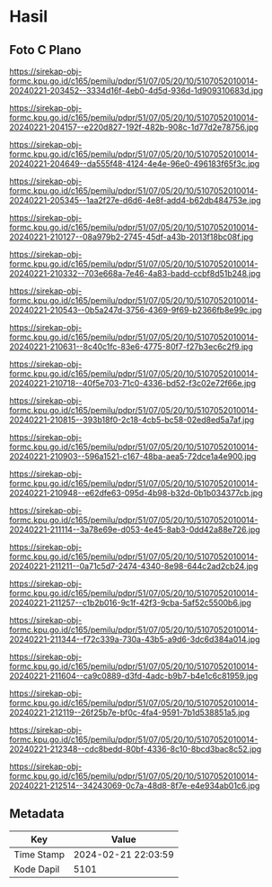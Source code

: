# Hasil

## Foto C Plano

https://sirekap-obj-formc.kpu.go.id/c165/pemilu/pdpr/51/07/05/20/10/5107052010014-20240221-203452--3334d16f-4eb0-4d5d-936d-1d909310683d.jpg

https://sirekap-obj-formc.kpu.go.id/c165/pemilu/pdpr/51/07/05/20/10/5107052010014-20240221-204157--e220d827-192f-482b-908c-1d77d2e78756.jpg

https://sirekap-obj-formc.kpu.go.id/c165/pemilu/pdpr/51/07/05/20/10/5107052010014-20240221-204649--da555f48-4124-4e4e-96e0-496183f65f3c.jpg

https://sirekap-obj-formc.kpu.go.id/c165/pemilu/pdpr/51/07/05/20/10/5107052010014-20240221-205345--1aa2f27e-d6d6-4e8f-add4-b62db484753e.jpg

https://sirekap-obj-formc.kpu.go.id/c165/pemilu/pdpr/51/07/05/20/10/5107052010014-20240221-210127--08a979b2-2745-45df-a43b-2013f18bc08f.jpg

https://sirekap-obj-formc.kpu.go.id/c165/pemilu/pdpr/51/07/05/20/10/5107052010014-20240221-210332--703e668a-7e46-4a83-badd-ccbf8d51b248.jpg

https://sirekap-obj-formc.kpu.go.id/c165/pemilu/pdpr/51/07/05/20/10/5107052010014-20240221-210543--0b5a247d-3756-4369-9f69-b2366fb8e99c.jpg

https://sirekap-obj-formc.kpu.go.id/c165/pemilu/pdpr/51/07/05/20/10/5107052010014-20240221-210631--8c40c1fc-83e6-4775-80f7-f27b3ec6c2f9.jpg

https://sirekap-obj-formc.kpu.go.id/c165/pemilu/pdpr/51/07/05/20/10/5107052010014-20240221-210718--40f5e703-71c0-4336-bd52-f3c02e72f66e.jpg

https://sirekap-obj-formc.kpu.go.id/c165/pemilu/pdpr/51/07/05/20/10/5107052010014-20240221-210815--393b18f0-2c18-4cb5-bc58-02ed8ed5a7af.jpg

https://sirekap-obj-formc.kpu.go.id/c165/pemilu/pdpr/51/07/05/20/10/5107052010014-20240221-210903--596a1521-c167-48ba-aea5-72dce1a4e900.jpg

https://sirekap-obj-formc.kpu.go.id/c165/pemilu/pdpr/51/07/05/20/10/5107052010014-20240221-210948--e62dfe63-095d-4b98-b32d-0b1b034377cb.jpg

https://sirekap-obj-formc.kpu.go.id/c165/pemilu/pdpr/51/07/05/20/10/5107052010014-20240221-211114--3a78e69e-d053-4e45-8ab3-0dd42a88e726.jpg

https://sirekap-obj-formc.kpu.go.id/c165/pemilu/pdpr/51/07/05/20/10/5107052010014-20240221-211211--0a71c5d7-2474-4340-8e98-644c2ad2cb24.jpg

https://sirekap-obj-formc.kpu.go.id/c165/pemilu/pdpr/51/07/05/20/10/5107052010014-20240221-211257--c1b2b016-9c1f-42f3-9cba-5af52c5500b6.jpg

https://sirekap-obj-formc.kpu.go.id/c165/pemilu/pdpr/51/07/05/20/10/5107052010014-20240221-211344--f72c339a-730a-43b5-a9d6-3dc6d384a014.jpg

https://sirekap-obj-formc.kpu.go.id/c165/pemilu/pdpr/51/07/05/20/10/5107052010014-20240221-211604--ca9c0889-d3fd-4adc-b9b7-b4e1c6c81959.jpg

https://sirekap-obj-formc.kpu.go.id/c165/pemilu/pdpr/51/07/05/20/10/5107052010014-20240221-212119--26f25b7e-bf0c-4fa4-9591-7b1d538851a5.jpg

https://sirekap-obj-formc.kpu.go.id/c165/pemilu/pdpr/51/07/05/20/10/5107052010014-20240221-212348--cdc8bedd-80bf-4336-8c10-8bcd3bac8c52.jpg

https://sirekap-obj-formc.kpu.go.id/c165/pemilu/pdpr/51/07/05/20/10/5107052010014-20240221-212514--34243069-0c7a-48d8-8f7e-e4e934ab01c6.jpg


## Metadata

| Key        | Value               |
| ---------- | ------------------- |
| Time Stamp | 2024-02-21 22:03:59 |
| Kode Dapil | 5101                |



